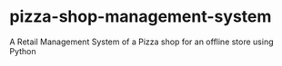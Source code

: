 # pizza-shop-management-system
A Retail Management System of  a Pizza shop for an offline store using Python
